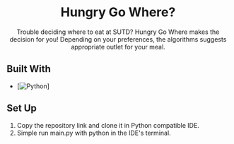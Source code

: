 <h1 align="center">Hungry Go Where?</h1>
  <p align="center">
    Trouble deciding where to eat at SUTD? Hungry Go Where makes the decision for you! Depending on your preferences, the algorithms suggests appropriate outlet for your meal.
  </p>
</div>

## Built With

* [![Python](https://img.shields.io/badge/Python-3776AB?logo=python&logoColor=fff)]

## Set Up

1. Copy the repository link and clone it in Python compatible IDE.
2. Simple run main.py with python in the IDE's terminal.
